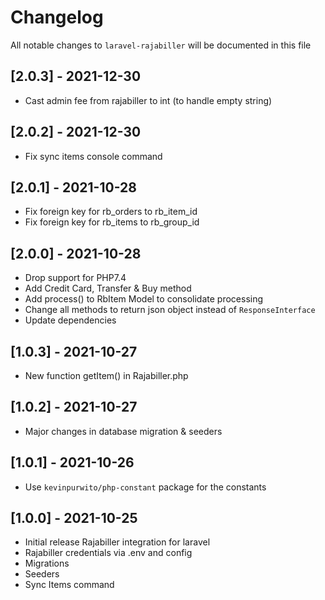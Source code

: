 # Changelog

All notable changes to `laravel-rajabiller` will be documented in this file

## [2.0.3] - 2021-12-30
- Cast admin fee from rajabiller to int (to handle empty string)

## [2.0.2] - 2021-12-30
- Fix sync items console command

## [2.0.1] - 2021-10-28
- Fix foreign key for rb_orders to rb_item_id
- Fix foreign key for rb_items to rb_group_id

## [2.0.0] - 2021-10-28
- Drop support for PHP7.4
- Add Credit Card, Transfer & Buy method
- Add process() to RbItem Model to consolidate processing
- Change all methods to return json object instead of `ResponseInterface`
- Update dependencies

## [1.0.3] - 2021-10-27
- New function getItem() in Rajabiller.php

## [1.0.2] - 2021-10-27
- Major changes in database migration & seeders

## [1.0.1] - 2021-10-26
- Use `kevinpurwito/php-constant` package for the constants

## [1.0.0] - 2021-10-25
- Initial release Rajabiller integration for laravel
- Rajabiller credentials via .env and config
- Migrations
- Seeders
- Sync Items command
